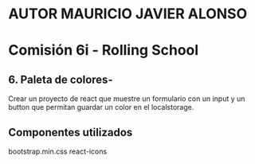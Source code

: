# AUTOR MAURICIO JAVIER ALONSO

# Comisión 6i - Rolling School


## 6. Paleta de colores-
Crear un proyecto de react que muestre un formulario con un input y un button
que permitan guardar un color en el localstorage.

## Componentes utilizados

bootstrap.min.css
react-icons